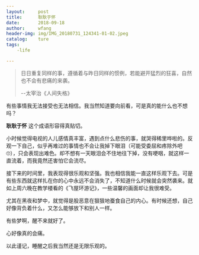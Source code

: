 ```yaml
---
layout:     post
title:      耿耿于怀
date:       2018-09-18
author:     wfang
header-img: img/IMG_20180731_124341-01-02.jpeg
catalog:    ture
tags:
    -life

---
```


> 日日重复同样的事，遵循着与昨日同样的惯例，若能避开猛烈的狂喜，自然也不会有悲痛的来袭。
>
> --太宰治《人间失格》

有些事情我无法接受也无法相信。我当然知道要向前看，可是真的能什么也不想吗？

**耿耿于怀** 这个成语形容得真贴切。

小时候觉得电视的人儿感情真丰富，遇到点什么悲伤的事，就哭得稀里哗啦的。反观一下自己，似乎再难过的事情也不会让我掉下眼泪（可能受委屈和疼除外吧🙄），只会表现出难色。却不想有一天眼泪会不住地往下掉，没有哽咽，就这样一直流着，而我竟然还害怕它会流尽。

接下来的时间里，我表现得很乐观和坚强。我也相信我能一直这样乐观下去。可是有些东西就这样扎在你的心中永远不会消失了，不知道什么时候就会突然袭来。就如上周六晚在教学楼看的《飞屋环游记》，一些温馨的画面却让我很难受。

尤其在黑夜和梦中，就觉得是股恶意在狠狠地蚕食自己的内心。有时候还想，自己好像背负着什么，又怎么能够放下和别人一样。

有些梦啊，醒不来就好了。

心好像真的会痛。

以此谨记，睡醒之后我当然还是无限乐观的。
